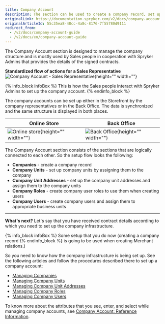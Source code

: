 ```yaml
---
title: Company Account
description: The section can be used to create a company record, set up company units and company unit addresses, create company user roles, etc in the Back Office.
originalLink: https://documentation.spryker.com/v2/docs/company-account-guide
originalArticleId: 55c35ea8-48cc-4a8c-8176-7f55780d9111
redirect_from:
  - /v2/docs/company-account-guide
  - /v2/docs/en/company-account-guide
---
```


The Company Account section is designed to manage the company structure and is mostly used by Sales people in cooperation with Spryker Admins that provides the details of the signed contracts.

**Standardized flow of actions for a Sales Representative**
![Company Account - Sales Representative](https://spryker.s3.eu-central-1.amazonaws.com/docs/User+Guides/Back+Office+User+Guides/Company+Account/company-account-section.png){height="" width=""}

{% info_block infoBox %}
This is how the Sales people interact with Spryker Admins to set up the company account.
{% endinfo_block %}

The company accounts can be set up either in the Storefront by the company representatives or in the Back Office. The data is synchronized and the same structure is displayed in both places.

| Online Store | Back Office |
| --- | --- |
| ![Online store](https://spryker.s3.eu-central-1.amazonaws.com/docs/User+Guides/Back+Office+User+Guides/Company+Account/online-store-company-account.png){height="" width=""} | ![Back Office](https://spryker.s3.eu-central-1.amazonaws.com/docs/User+Guides/Back+Office+User+Guides/Company+Account/back-office-company-account.png){height="" width=""} |

The Company Account section consists of the sections that are logically connected to each other. So the setup flow looks the following:
* **Companies** - create a company record
* **Company Units** - set up company units by assigning them to the company
* **Company Unit Addresses** - set up the company unit addresses and assign them to the company units
* **Company Roles** - create company user roles to use them when creating users
* **Company Users** - create company users and assign them to appropriate business units

***
**What's next?**
Let's say that you have received contract details according to which you need to set up the company infrastructure. 

{% info_block infoBox %}
Some setup that you do now (creating a company record
{% endinfo_block %} is going to be used when creating Merchant relations.)

So you need to know how the company infrastructure is being set up.
See the following articles and follow the procedures described there to set up a company account:
* [Managing Companies](/docs/scos/user/user-guides/201903.0/back-office-user-guide/company-account/managing-a-company-account/managing-companies.html)
* [Managing Company Units](/docs/scos/user/user-guides/201903.0/back-office-user-guide/company-account/managing-a-company-account/managing-company-units.html)
* [Managing Company Unit Addresses](/docs/scos/user/user-guides/201903.0/back-office-user-guide/company-account/managing-a-company-account/managing-company-unit-addresses.html)
* [Managing Company Roles](/docs/scos/user/user-guides/201903.0/back-office-user-guide/company-account/managing-a-company-account/managing-company-roles.html)
* [Managing Company Users](/docs/scos/user/user-guides/201903.0/back-office-user-guide/company-account/managing-a-company-account/managing-company-users.html)

To know more about the attributes that you see, enter, and select while managing company accounts, see [Company Account: Reference Information](/docs/scos/user/user-guides/201903.0/back-office-user-guide/company-account/references/company-account-reference-information.html).
